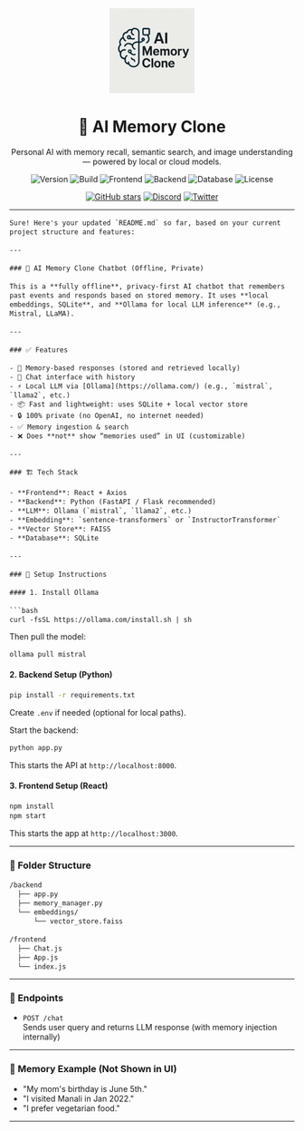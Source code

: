 <p align="center">
  <img src="./logo.png" alt="AI Memory Clone Logo" width="150"/>
</p>

<h1 align="center">🧠 AI Memory Clone</h1>

<p align="center">Personal AI with memory recall, semantic search, and image understanding — powered by local or cloud models.</p>

<p align="center">
  <img alt="Version" src="https://img.shields.io/badge/version-v2.0.0-purple">
  <img alt="Build" src="https://img.shields.io/badge/build-passing-brightgreen">
  <img alt="Frontend" src="https://img.shields.io/badge/frontend-React-blue">
  <img alt="Backend" src="https://img.shields.io/badge/backend-FastAPI-orange">
  <img alt="Database" src="https://img.shields.io/badge/database-SQLite%20%7C%20PostgreSQL-lightgrey">
  <img alt="License" src="https://img.shields.io/badge/license-MIT-informational">
</p>

<p align="center">
  <a href="https://github.com/manojmadduri/ai-memory-clone"><img src="https://img.shields.io/github/stars/manojmadduri/ai-memory-clone?style=social" alt="GitHub stars"></a>
  <a href="https://discord.gg/yourlink"><img src="https://img.shields.io/discord/000000000000000000?color=7289DA&label=Discord&logo=discord&style=flat" alt="Discord"></a>
  <a href="https://twitter.com/yourhandle"><img src="https://img.shields.io/twitter/follow/yourhandle?style=social" alt="Twitter"></a>
</p>

---


```
Sure! Here's your updated `README.md` so far, based on your current project structure and features:

---

### 🧠 AI Memory Clone Chatbot (Offline, Private)

This is a **fully offline**, privacy-first AI chatbot that remembers past events and responds based on stored memory. It uses **local embeddings, SQLite**, and **Ollama for local LLM inference** (e.g., Mistral, LLaMA).

---

### ✅ Features

- 🧠 Memory-based responses (stored and retrieved locally)
- 💬 Chat interface with history
- ⚡ Local LLM via [Ollama](https://ollama.com/) (e.g., `mistral`, `llama2`, etc.)
- 📦 Fast and lightweight: uses SQLite + local vector store
- 🔒 100% private (no OpenAI, no internet needed)
- ✅ Memory ingestion & search
- ❌ Does **not** show “memories used” in UI (customizable)

---

### 🏗️ Tech Stack

- **Frontend**: React + Axios
- **Backend**: Python (FastAPI / Flask recommended)
- **LLM**: Ollama (`mistral`, `llama2`, etc.)
- **Embedding**: `sentence-transformers` or `InstructorTransformer`
- **Vector Store**: FAISS
- **Database**: SQLite

---

### 🚀 Setup Instructions

#### 1. Install Ollama

```bash
curl -fsSL https://ollama.com/install.sh | sh
```

Then pull the model:

```bash
ollama pull mistral
```

#### 2. Backend Setup (Python)

```bash
pip install -r requirements.txt
```

Create `.env` if needed (optional for local paths).

Start the backend:

```bash
python app.py
```

This starts the API at `http://localhost:8000`.

#### 3. Frontend Setup (React)

```bash
npm install
npm start
```

This starts the app at `http://localhost:3000`.

---

### 📁 Folder Structure

```
/backend
  ├── app.py
  ├── memory_manager.py
  └── embeddings/
      └── vector_store.faiss

/frontend
  ├── Chat.js
  ├── App.js
  └── index.js
```

---

### 📌 Endpoints

- `POST /chat`  
  Sends user query and returns LLM response (with memory injection internally)

---

### 🧠 Memory Example (Not Shown in UI)

- "My mom's birthday is June 5th."
- "I visited Manali in Jan 2022."
- "I prefer vegetarian food."

---
